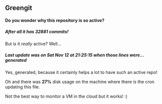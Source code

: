 ## Greengit

#### Do you wonder why this repository is so active?

##### After all it has 32881 commits!

But is it *really* active? Well...

##### Last update was on Sat Nov 12 at 21:25:15 when those lines were... generated

Yes, generated, because it certainly helps a lot to have such an active repo!

Oh and there was **27%** disk usage on the machine
where there is the cron updating this file.

Not the best way to monitor a VM in the cloud but it works! :)
